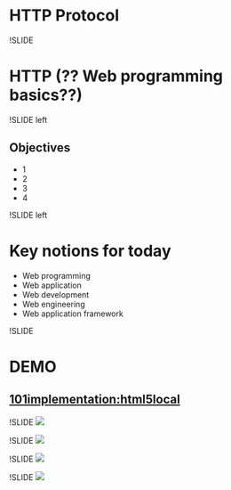 # HTTP Protocol

!SLIDE 
# HTTP (?? Web programming basics??)

!SLIDE left
## Objectives
* 1
* 2
* 3
* 4

!SLIDE left
# Key notions for today

* Web programming
* Web application
* Web development
* Web engineering
* Web application framework

!SLIDE
# DEMO
## [101implementation:html5local](http://101companies.org/index.php/101implementation:html5local)

!SLIDE
![](images/webProg/webProgramming.004.png)

!SLIDE
![](images/webProg/webProgramming.005.png)

!SLIDE
![](images/webProg/webProgramming.006.png)

!SLIDE
![](images/webProg/webProgramming.007.png)
